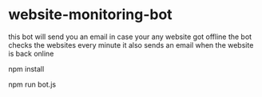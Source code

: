 # website-monitoring-bot
this bot will send you an email in case your any website got offline the bot checks the websites every minute it also sends an email when the  website is back online 

npm install

npm run bot.js
